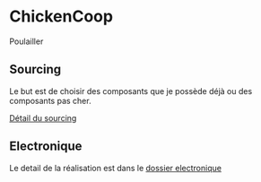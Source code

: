 # ChickenCoop
Poulailler


## Sourcing

Le but est de choisir des composants que je possède déjà ou des composants  pas cher.

[Détail du sourcing](sourcing/detail-du-sourcing)

## Electronique

Le detail de la réalisation est dans le [dossier electronique](Electronique/README.md)